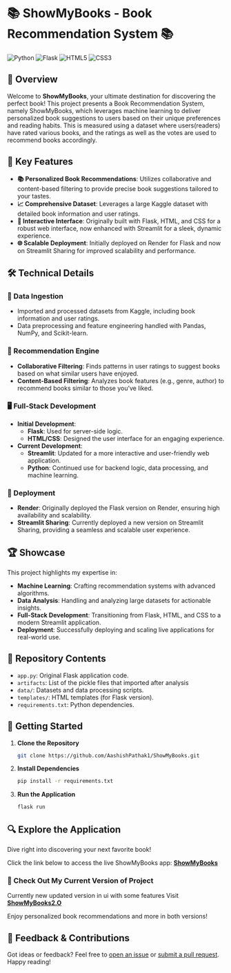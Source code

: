 # 📚 ShowMyBooks - Book Recommendation System 📚

![Python](https://img.shields.io/badge/python-%23386C6C.svg?style=for-the-badge&logo=python&logoColor=white)
![Flask](https://img.shields.io/badge/flask-%23000.svg?style=for-the-badge&logo=flask&logoColor=white)
![HTML5](https://img.shields.io/badge/html5-%23E34F26.svg?style=for-the-badge&logo=html5&logoColor=white)
![CSS3](https://img.shields.io/badge/css3-%231572B6.svg?style=for-the-badge&logo=css3&logoColor=white)

## 🚀 Overview

Welcome to **ShowMyBooks**, your ultimate destination for discovering the perfect book! This project presents a Book Recommendation System, namely ShowMyBooks, which leverages machine learning to deliver personalized book suggestions to users based on their unique preferences and reading habits. This is measured using a dataset where users(readers) have rated various books, and the ratings as well as the votes are used to recommend books accordingly.

## 🌟 Key Features

- **📚 Personalized Book Recommendations**: Utilizes collaborative and content-based filtering to provide precise book suggestions tailored to your tastes.
- **📈 Comprehensive Dataset**: Leverages a large Kaggle dataset with detailed book information and user ratings.
- **🎨 Interactive Interface**: Originally built with Flask, HTML, and CSS for a robust web interface, now enhanced with Streamlit for a sleek, dynamic experience.
- **🌐 Scalable Deployment**: Initially deployed on Render for Flask and now on Streamlit Sharing for improved scalability and performance.

## 🛠️ Technical Details

### 🔄 Data Ingestion

- Imported and processed datasets from Kaggle, including book information and user ratings.
- Data preprocessing and feature engineering handled with Pandas, NumPy, and Scikit-learn.

### 🤖 Recommendation Engine

- **Collaborative Filtering**: Finds patterns in user ratings to suggest books based on what similar users have enjoyed.
- **Content-Based Filtering**: Analyzes book features (e.g., genre, author) to recommend books similar to those you’ve liked.

### 🖥️ Full-Stack Development

- **Initial Development**:
  - **Flask**: Used for server-side logic.
  - **HTML/CSS**: Designed the user interface for an engaging experience.
- **Current Development**:
  - **Streamlit**: Updated for a more interactive and user-friendly web application.
  - **Python**: Continued use for backend logic, data processing, and machine learning.

### 🚀 Deployment

- **Render**: Originally deployed the Flask version on Render, ensuring high availability and scalability.
- **Streamlit Sharing**: Currently deployed a new version on Streamlit Sharing, providing a seamless and scalable user experience.

## 🏆 Showcase

This project highlights my expertise in:

- **Machine Learning**: Crafting recommendation systems with advanced algorithms.
- **Data Analysis**: Handling and analyzing large datasets for actionable insights.
- **Full-Stack Development**: Transitioning from Flask, HTML, and CSS to a modern Streamlit application.
- **Deployment**: Successfully deploying and scaling live applications for real-world use.

## 📁 Repository Contents

- `app.py`: Original Flask application code.
- `artifacts`: List of the pickle files that imported after analysis
- `data/`: Datasets and data processing scripts.
- `templates/`: HTML templates (for Flask version).
- `requirements.txt`: Python dependencies.

## 🏁 Getting Started

1. **Clone the Repository**
   ```bash
   git clone https://github.com/AashishPathak1/ShowMyBooks.git
   ```
2. **Install Dependencies**
   ```bash
   pip install -r requirements.txt
   ```
3. **Run the Application**
   ```bash
   flask run
   ```

## 🔍 Explore the Application

Dive right into discovering your next favorite book!

Click the link below to access the live ShowMyBooks app:
[**ShowMyBooks**](https://showmybooks.onrender.com/)

### 📂 Check Out My Current Version of Project

Currently new updated version in ui with some features
Visit [**ShowMyBooks2.O**](https://aashishpathak1-showmybooks2-o-app-esd7oj.streamlit.app/)

Enjoy personalized book recommendations and more in both versions!

## 💬 Feedback & Contributions

Got ideas or feedback? Feel free to [open an issue](https://github.com/AashishPathak1/ShowMyBooks/issues) or [submit a pull request](https://github.com/AashishPathak1/ShowMyBooks/compare). Happy reading!
